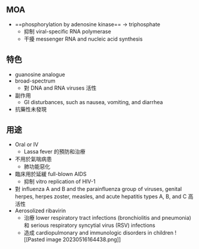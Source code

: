 ## MOA
- ==phosphorylation by adenosine kinase== $\rightarrow$ triphosphate
	- 抑制 viral-specific RNA polymerase
	- 干擾 messenger RNA and nucleic acid synthesis
## 特色
- guanosine analogue
- broad-spectrum
	- 對 DNA and RNA viruses 活性
- 副作用
	- GI disturbances, such as nausea, vomiting, and diarrhea
- 抗藥性未發現
## 用途
- Oral or IV
	- Lassa fever 的預防和治療
- 不用於氣喘病患
	- 肺功能惡化
- 臨床用於延緩 full-blown AIDS
	- 抑制 vitro replication of HIV-1
- 對 influenza A and B and the parainfluenza group of viruses, genital herpes, herpes zoster, measles, and acute hepatitis types A, B, and C 高活性
- Aerosolized ribavirin
	- 治療 lower respiratory tract infections (bronchiolitis and pneumonia) 和 serious respiratory syncytial virus (RSV) infections
	- 造成 cardiopulmonary and immunologic disorders in children
![[Pasted image 20230516164438.png]]